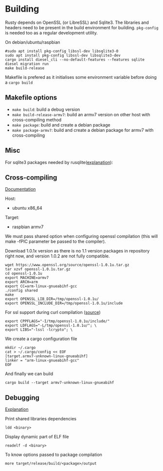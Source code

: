 # Building

Rusty depends on OpenSSL (or LibreSSL) and Sqlite3. The libraries and headers need to be present in the build environment for building. `pkg-config` is needed too as a regular development utility.

On debian/ubuntu/raspbian

    #sudo apt install pkg-config libssl-dev libsqlite3-0 
    sudo apt install pkg-config libssl-dev libsqlite3-dev 
    cargo install diesel_cli --no-default-features --features sqlite
    diesel migration run
    make build-release

Makefile is prefered as it initialises some environment variable before doing a `cargo build`

## Makefile options 

- `make build`: build a debug version
- `make build-release-armv7`: build an armv7 version on other host with cross-compiling method
- `make package`: build and create a debian package
- `make package-armv7`: build and create a debian package for armv7 with cross-compiling

## Misc

For sqlite3 packages needed by rusqlite([explanation](https://github.com/jgallagher/rusqlite#notes-on-building-rusqlite-and-libsqlite3-sys)):

## Cross-compiling

[Documentation](https://github.com/japaric/rust-cross)

Host: 
- ubuntu x86_64

Target:
- raspbian armv7

We must pass shared option when configuring openssl compilation (this will make -fPIC parameter be passed to the compiler).

Download 1.0.1x version as there is no 1.1 version packages in repository right now, and version 1.0.2 are not fully compatible.

    wget https://www.openssl.org/source/openssl-1.0.1u.tar.gz
    tar xzvf openssl-1.0.1u.tar.gz
    cd openssl-1.0.1u
    export MACHINE=armv7
    export ARCH=arm
    export CC=arm-linux-gnueabihf-gcc
    ./config shared
    make
    export OPENSSL_LIB_DIR=/tmp/openssl-1.0.1u/
    export OPENSSL_INCLUDE_DIR=/tmp/openssl-1.0.1u/include

For ssl support during curl compilation ([source](http://www.matteomattei.com/how-to-cross-compile-curl-library-with-ssl-and-zlib-support/))

    export CPPFLAGS="-I/tmp/openssl-1.0.1u/include/"
	export LDFLAGS="-L/tmp/openssl-1.0.1u/"; \
	export LIBS="-lssl -lcrypto"; \

We create a cargo configuration file 

    mkdir ~/.cargo
    cat > ~/.cargo/config << EOF
    [target.armv7-unknown-linux-gnueabihf]
    linker = "arm-linux-gnueabihf-gcc"
    EOF

And finally we can build 

    cargo build --target armv7-unknown-linux-gnueabihf

## Debugging

[Explanation](https://thekerneldiaries.com/2016/06/16/making-sure-the-correct-libraries-are-loaded-at-run-time/)

Print shared libraries dependencies 

    ldd <binary> 

Display dynamic part of ELF file

    readelf -d <binary>

To know options passed to package compilation

    more target/release/build/<package>/output
